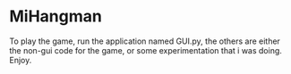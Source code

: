 # MiHangman

To play the game, run the application named GUI.py, the others are either the non-gui code for the game, or some experimentation that i was doing.
Enjoy.
